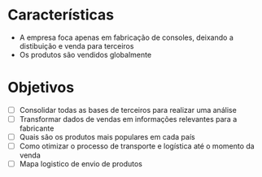 
# Características

- A empresa foca apenas em fabricação de consoles, deixando a distibuição e venda para terceiros
- Os produtos são vendidos globalmente


# Objetivos

- [ ] Consolidar todas as bases de terceiros para realizar uma análise
- [ ] Transformar dados de vendas em informações relevantes para a fabricante
- [ ] Quais são os produtos mais populares em cada país
- [ ] Como otimizar o processo de transporte e logística até o momento da venda
- [ ] Mapa logistico de envio de produtos
